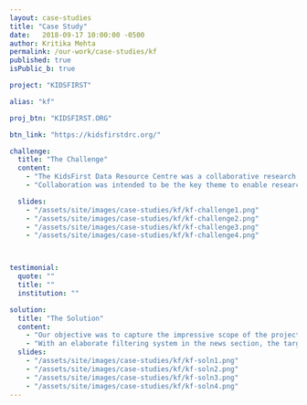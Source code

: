 ```yaml
---
layout: case-studies
title: "Case Study"
date:   2018-09-17 10:00:00 -0500
author: Kritika Mehta
permalink: /our-work/case-studies/kf
published: true
isPublic_b: true

project: "KIDSFIRST"

alias: "kf"

proj_btn: "KIDSFIRST.ORG"

btn_link: "https://kidsfirstdrc.org/"

challenge:
  title: "The Challenge"
  content:
    - "The KidsFirst Data Resource Centre was a collaborative research effort to harmonize clinical and genetic data from pediatric cancer and structural birth defects cohorts. The goal was to create a website to spread awareness and facilitate the launch of a centralized, cloud-based platform that empowers scientists to connect with the scientific and public community."
    - "Collaboration was intended to be the key theme to enable researchers to work together so that personalized treatments could be developed to cure children diagnosed with these disease types. It was important that the site cater to the needs of a diverse set of users including researchers, clinicians, patients, and foundations."

  slides:
    - "/assets/site/images/case-studies/kf/kf-challenge1.png"
    - "/assets/site/images/case-studies/kf/kf-challenge2.png"
    - "/assets/site/images/case-studies/kf/kf-challenge3.png"
    - "/assets/site/images/case-studies/kf/kf-challenge4.png"



testimonial:
  quote: ""
  title: ""
  institution: ""

solution:
  title: "The Solution"
  content:
    - "Our objective was to capture the impressive scope of the project as Kidsfirst DRC was the largest collection of pediatric genetic data, with more than 25,000 samples to be analysed. Through the use of playful colours and imagery, the interface aimed to be a pleasurable navigational experience for not only researchers, but also for patients and parents of children diagnosed with pediatric cancer. With various sections providing in-depth knowledge about the portal features, user groups and partners, the website was a comprehensive resource about the portal." 
    - "With an elaborate filtering system in the news section, the target audience was kept up to date with events, media and studies conducted in the scientific community. A succinct and easy-to-use guide was provided as a support system to help novice users familiarise themselves with the use of tools required for submission to the KidsFirst Data Portal. Because genetic disease research across pediatric cancer has not been previously performed on a large scale, the website successfully addressed the issue by creating a common platform for research discovery."
  slides:
    - "/assets/site/images/case-studies/kf/kf-soln1.png"
    - "/assets/site/images/case-studies/kf/kf-soln2.png"
    - "/assets/site/images/case-studies/kf/kf-soln3.png"
    - "/assets/site/images/case-studies/kf/kf-soln4.png"
---
```

